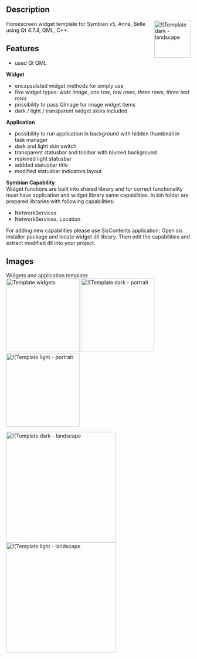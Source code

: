 ## Description
<img src="https://s21.postimg.cc/gcakweiif/scr_95.jpg" alt="![Template dark - landscape" height="100" align="right">
Homescreen widget template for Symbian v5, Anna, Belle using Qt 4.7.4, QML, C++.

## Features
* used Qt QML

**Widget**
* encapsulated widget methods for simply use
* five widget types: _wide image_, _one row_, _tow rows_, _three rows_, _three text rows_
* possibility to pass QImage for image widget items
* dark / light / transparent widget skins included

**Application**
* possibility to run application in background with hidden thumbnail in task manager
* dark and light skin switch
* transparent statusbar and toolbar with blurred background
* reskined light statusbar
* addded statusbar title
* modified statusbar indicators layout

**Symbian Capability**  
Widget functions are built into shared library and for correct functionality must have application and widget library same capabilities. In bin folder are prepared libraries with following capabilities:

* NetworkServices
* NetworkServices, Location

For adding new capabilities please use SisContents application: Open sis installer package and locate widget dll library. Then edit the capabilities and extract modified dll into your project.

## Images
Widgets and application template:  
<img src="https://s21.postimg.cc/broehgyt3/scr_98.jpg" alt="Template widgets" width="200">
<img src="https://s21.postimg.cc/j53sgfiuv/scr_94.jpg" alt="![Template dark - portrait" width="200">
<img src="https://s21.postimg.cc/6dkkct2rb/scr_96.jpg" alt="![Template light - portrait" width="200">

<img src="https://s21.postimg.cc/gcakweiif/scr_95.jpg" alt="![Template dark - landscape" width="300">
<img src="https://s21.postimg.cc/o2cb4feif/scr_97.jpg" alt="![Template light - landscape" width="300">
